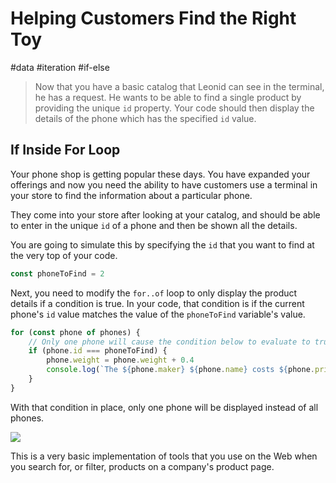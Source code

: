 # Helping Customers Find the Right Toy

#data #iteration #if-else

> Now that you have a basic catalog that Leonid can see in the terminal, he has a request. He wants to be able to find a single product by providing the unique `id` property. Your code should then display the details of the phone which has the specified `id` value.

## If Inside For Loop

Your phone shop is getting popular these days. You have expanded your offerings and now you need the ability to have customers use a terminal in your store to find the information about a particular phone.

They come into your store after looking at your catalog, and should be able to enter in the unique `id` of a phone and then be shown all the details.

You are going to simulate this by specifying the `id` that you want to find at the very top of your code.

```js
const phoneToFind = 2
```

Next, you need to modify the `for..of` loop to only display the product details if a condition is true. In your code, that condition is if the current phone's `id` value matches the value of the `phoneToFind` variable's value.

```js
for (const phone of phones) {
    // Only one phone will cause the condition below to evaluate to true
    if (phone.id === phoneToFind) {
        phone.weight = phone.weight + 0.4
        console.log(`The ${phone.maker} ${phone.name} costs ${phone.price} dollars. It weighs ${phone.weight} grams.`)
    }
}
```

With that condition in place, only one phone will be displayed instead of all phones.

![](./images/finding-single-phone.gif)

This is a very basic implementation of tools that you use on the Web when you search for, or filter, products on a company's product page.
